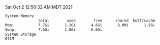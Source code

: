 Sat Oct  2 12:50:32 AM MDT 2021
```bash
System Memory
               total        used        free      shared  buff/cache   available
Mem:           7.7Gi       1.2Gi       4.6Gi       8.0Mi       1.9Gi       6.0Gi
Swap:          7.6Gi       1.0Gi       6.6Gi
System Storage
671M	.
```
```bash
